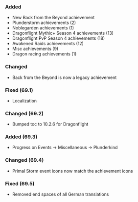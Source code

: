 <p><h3>Added</h3></p>
<ul>
<li>New Back from the Beyond achievement</li>
<li>Plunderstorm achievements (2)</li>
<li>Noblegarden achievements (1)</li>
<li>Dragonflight Mythic+ Season 4 achievements (13)</li>
<li>Dragonflight PvP Season 4 achievements (18)</li>
<li>Awakened Raids achievements (12)</li>
<li>Misc achievements (9)</li>
<li>Dragon racing achievements (1)</li>
</ul>
<p><h3>Changed</h3></p>
<ul>
<li>Back from the Beyond is now a legacy achievement</li>
</ul>
<p><h3>Fixed (69.1)</h3></p>
<ul>
<li>Localization</li>
</ul>
<p><h3>Changed (69.2)</h3></p>
<ul>
<li>Bumped toc to 10.2.6 for Dragonflight</li>
</ul>
<p><h3>Added (69.3)</h3></p>
<ul>
<li>Progress on Events -&gt; Miscellaneous -&gt; Plunderkind</li>
</ul>
<p><h3>Changed (69.4)</h3></p>
<ul>
<li>Primal Storm event icons now match the achievement icons</li>
</ul>
<p><h3>Fixed (69.5)</h3></p>
<ul>
<li>Removed end spaces of all German translations</li>
</ul>